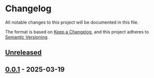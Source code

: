# Changelog

All notable changes to this project will be documented in this file.

The format is based on [Keep a Changelog](https://keepachangelog.com/en/1.0.0/),
and this project adheres to [Semantic Versioning](https://semver.org/spec/v2.0.0.html).



## [Unreleased]

## [0.0.1] - 2025-03-19



[Unreleased]: https://github.com/giantswarm/cert-manager-crossplane-resources/compare/v0.0.1...HEAD
[0.0.1]: https://github.com/giantswarm/cert-manager-crossplane-resources/releases/tag/v0.0.1
